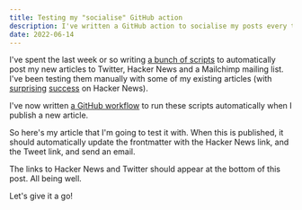 ```yaml
---
title: Testing my "socialise" GitHub action
description: I've written a GitHub action to socialise my posts every time I commit. Let's try it out.
date: 2022-06-14
---
```


I've spent the last week or so writing [a bunch of scripts](https://github.com/nottrobin/social-poster) to automatically post my new articles to Twitter, Hacker News and a Mailchimp mailing list. I've been testing them manually with some of my existing articles (with [surprising](https://news.ycombinator.com/item?id=31653748) [success](https://news.ycombinator.com/item?id=31646936) on Hacker News).

I've now written [a GitHub workflow](https://github.com/nottrobin/robinwinslow.uk/blob/main/.github/workflows/publish.yaml) to run these scripts automatically when I publish a new article.

So here's my article that I'm going to test it with. When this is published, it should automatically update the frontmatter with the Hacker News link, and the Tweet link, and send an email.

The links to Hacker News and Twitter should appear at the bottom of this post. All being well.

Let's give it a go!